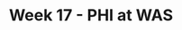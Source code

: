 ---
layout: game
title: Week 17 - PHI at WAS
season: 2021
game_id: 2021_17_PHI_WAS
away_team: PHI
home_team: WAS
---